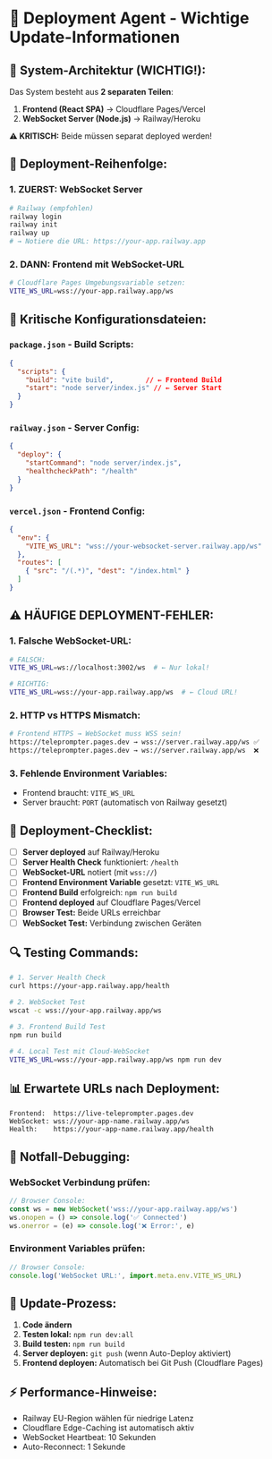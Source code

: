 # 🤖 Deployment Agent - Wichtige Update-Informationen

## 📝 **System-Architektur (WICHTIG!):**

Das System besteht aus **2 separaten Teilen**:

1. **Frontend (React SPA)** → Cloudflare Pages/Vercel
2. **WebSocket Server (Node.js)** → Railway/Heroku

**⚠️ KRITISCH:** Beide müssen separat deployed werden!

## 🔧 **Deployment-Reihenfolge:**

### 1. **ZUERST: WebSocket Server**
```bash
# Railway (empfohlen)
railway login
railway init
railway up
# → Notiere die URL: https://your-app.railway.app
```

### 2. **DANN: Frontend mit WebSocket-URL**
```bash
# Cloudflare Pages Umgebungsvariable setzen:
VITE_WS_URL=wss://your-app.railway.app/ws
```

## 🔑 **Kritische Konfigurationsdateien:**

### `package.json` - Build Scripts:
```json
{
  "scripts": {
    "build": "vite build",        // ← Frontend Build
    "start": "node server/index.js" // ← Server Start
  }
}
```

### `railway.json` - Server Config:
```json
{
  "deploy": {
    "startCommand": "node server/index.js",
    "healthcheckPath": "/health"
  }
}
```

### `vercel.json` - Frontend Config:
```json
{
  "env": {
    "VITE_WS_URL": "wss://your-websocket-server.railway.app/ws"
  },
  "routes": [
    { "src": "/(.*)", "dest": "/index.html" }
  ]
}
```

## ⚠️ **HÄUFIGE DEPLOYMENT-FEHLER:**

### 1. **Falsche WebSocket-URL:**
```bash
# FALSCH:
VITE_WS_URL=ws://localhost:3002/ws  # ← Nur lokal!

# RICHTIG:
VITE_WS_URL=wss://your-app.railway.app/ws  # ← Cloud URL!
```

### 2. **HTTP vs HTTPS Mismatch:**
```bash
# Frontend HTTPS → WebSocket muss WSS sein!
https://teleprompter.pages.dev → wss://server.railway.app/ws ✅
https://teleprompter.pages.dev → ws://server.railway.app/ws  ❌
```

### 3. **Fehlende Environment Variables:**
- Frontend braucht: `VITE_WS_URL`
- Server braucht: `PORT` (automatisch von Railway gesetzt)

## 🎯 **Deployment-Checklist:**

- [ ] **Server deployed** auf Railway/Heroku
- [ ] **Server Health Check** funktioniert: `/health`
- [ ] **WebSocket-URL** notiert (mit `wss://`)
- [ ] **Frontend Environment Variable** gesetzt: `VITE_WS_URL`
- [ ] **Frontend Build** erfolgreich: `npm run build`
- [ ] **Frontend deployed** auf Cloudflare Pages/Vercel
- [ ] **Browser Test:** Beide URLs erreichbar
- [ ] **WebSocket Test:** Verbindung zwischen Geräten

## 🔍 **Testing Commands:**

```bash
# 1. Server Health Check
curl https://your-app.railway.app/health

# 2. WebSocket Test
wscat -c wss://your-app.railway.app/ws

# 3. Frontend Build Test
npm run build

# 4. Local Test mit Cloud-WebSocket
VITE_WS_URL=wss://your-app.railway.app/ws npm run dev
```

## 📊 **Erwartete URLs nach Deployment:**

```
Frontend:  https://live-teleprompter.pages.dev
WebSocket: wss://your-app-name.railway.app/ws
Health:    https://your-app-name.railway.app/health
```

## 🚨 **Notfall-Debugging:**

### WebSocket Verbindung prüfen:
```javascript
// Browser Console:
const ws = new WebSocket('wss://your-app.railway.app/ws')
ws.onopen = () => console.log('✅ Connected')
ws.onerror = (e) => console.log('❌ Error:', e)
```

### Environment Variables prüfen:
```javascript
// Browser Console:
console.log('WebSocket URL:', import.meta.env.VITE_WS_URL)
```

## 🔄 **Update-Prozess:**

1. **Code ändern** 
2. **Testen lokal:** `npm run dev:all`
3. **Build testen:** `npm run build`
4. **Server deployen:** `git push` (wenn Auto-Deploy aktiviert)
5. **Frontend deployen:** Automatisch bei Git Push (Cloudflare Pages)

## ⚡ **Performance-Hinweise:**

- Railway EU-Region wählen für niedrige Latenz
- Cloudflare Edge-Caching ist automatisch aktiv
- WebSocket Heartbeat: 10 Sekunden
- Auto-Reconnect: 1 Sekunde
